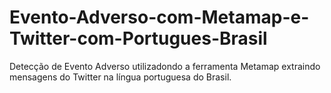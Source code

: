 # Evento-Adverso-com-Metamap-e-Twitter-com-Portugues-Brasil
 Detecção de Evento Adverso utilizadondo a ferramenta Metamap extraindo mensagens do Twitter na língua portuguesa do Brasil.
